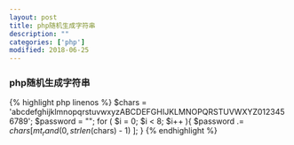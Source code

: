 ```yaml
---
layout: post
title: php随机生成字符串
description: ""
categories: ['php']
modified: 2018-06-25
---
```


### php随机生成字符串

{% highlight php linenos %}
$chars = 'abcdefghijklmnopqrstuvwxyzABCDEFGHIJKLMNOPQRSTUVWXYZ0123456789';
$password = "";
for ( $i = 0; $i < 8; $i++ ){
    $password .= $chars[ mt_rand(0, strlen($chars) - 1) ];
}
{% endhighlight %}
